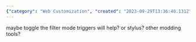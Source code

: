 ```yaml
---
{"category": "Web Customization", "created": "2023-09-29T13:36:40.131Z", "date": "2023-09-29 13:36:40", "description": "This user discusses various ways to customize or modify the appearance of a website called \"bilibili\" using tools like Dark Reader and filter mode toggles.", "modified": "2023-09-29T13:40:28.513Z", "tags": ["bilibili", "website customization", "dark reader", "filter mode toggles", "appearance modification", "tools for website modification", "user solutions"], "title": "bilibili dark reader mod"}
---
```

maybe toggle the filter mode triggers will help?
or stylus? other modding tools?